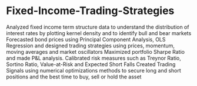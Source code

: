# Fixed-Income-Trading-Strategies

Analyzed fixed income term structure data to understand the distribution of interest rates by plotting kernel density and to identify bull and bear markets
Forecasted bond prices using Principal Component Analysis, OLS Regression and designed trading strategies using prices, momentum, moving averages and market oscillators 
Maximized portfolio Sharpe Ratio and made P&L analysis. Calibrated risk measures such as Treynor Ratio, Sortino Ratio, Value-at-Risk and Expected Short Falls
Created Trading Signals using numerical optimizations methods to secure long and short positions and the best time to buy, sell or hold the asset
